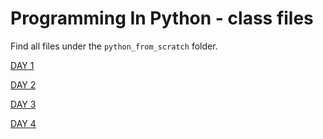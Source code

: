 # Programming In Python - class files

Find all files under the ```python_from_scratch``` folder.

[DAY 1](https://github.com/BALaka-18/Programming-In-Python---class-files/blob/main/python_from_scratch/Day_1_data_structures.py)

[DAY 2](https://github.com/BALaka-18/Programming-In-Python---class-files/blob/main/python_from_scratch/Day_2_data_structures2.py)

[DAY 3](https://github.com/BALaka-18/Programming-In-Python---class-files/blob/main/python_from_scratch/Day_3_coding_problems.py)

[DAY 4](https://github.com/BALaka-18/Programming-In-Python---class-files/blob/main/python_from_scratch/Day_4_data_structures_and_loops.py)
